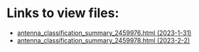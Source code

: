 # Links to view files:

* [antenna_classification_summary_2459976.html (2023-1-31)](https://htmlpreview.github.io/?https://github.com/HERA-Team/H6C_Notebooks_2/blob/main/antenna_classification_summary/antenna_classification_summary_2459976.html)
* [antenna_classification_summary_2459978.html (2023-2-2)](https://htmlpreview.github.io/?https://github.com/HERA-Team/H6C_Notebooks_2/blob/main/antenna_classification_summary/antenna_classification_summary_2459978.html)